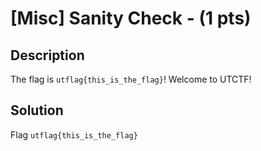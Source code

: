 # [Misc] Sanity Check - (1 pts)

## Description

The flag is `utflag{this_is_the_flag}`! Welcome to UTCTF!

## Solution



Flag `utflag{this_is_the_flag}`
